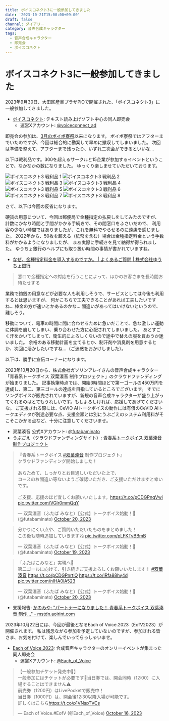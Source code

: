 ```yaml
---
title: ボイスコネクト3に一般参加してきました
date: '2023-10-21T15:00:00+09:00'
draft: false
channel: ダイアリー
category: 音声合成キャラクター
tags:
  - 音声合成キャラクター
  - 即売会
  - ボイスコネクト
---
```

# ボイスコネクト3に一般参加してきました

2023年9月30日、大田区産業プラザPiOで開催された、「ボイスコネクト3」に一般参加してきました。

- [ボイスコネクト](http://voiceconnect.fun/): テキスト読み上げソフト中心の同人即売会
  - 運営Xアカウント: [@voiceconnect_ad](https://twitter.com/voiceconnect_ad)

即売会の参加は、[3月のボイボ寮祭](/2023/voicevox_dormitory_festival/)以来になります。
ボイボ寮祭ではアフターまでいたのですが、今回は総合的に勘案して早めに撤収してしまいました。
次回は準備を整えて、アフターまで残ったり、いずれ二次会ができるといいな...

以下は戦利品です。300を超えるサークルと15企業が参加するイベントということで、なかなかの数になりました。
ゆっくり楽しませていただいております。

![ボイスコネクト3 戦利品 1](images/voiceconnect3_collected_001.webp)
![ボイスコネクト3 戦利品 2](images/voiceconnect3_collected_002.webp)
![ボイスコネクト3 戦利品 3](images/voiceconnect3_collected_003.webp)
![ボイスコネクト3 戦利品 4](images/voiceconnect3_collected_004.webp)
![ボイスコネクト3 戦利品 5](images/voiceconnect3_collected_005.webp)
![ボイスコネクト3 戦利品 6](images/voiceconnect3_collected_006.webp)
![ボイスコネクト3 戦利品 7](images/voiceconnect3_collected_007.webp)
![ボイスコネクト3 戦利品 8](images/voiceconnect3_collected_008.webp)

さて、以下は今回の反省になります。

硬貨の用意について、今回は郵便局で金種指定の払戻しをしてみたのですが、
計数にかなり時間と手間がかかる手続きで、その間窓口をふさいだので、
利用客の少ない時間ではありましたが、これを無料でやらせるのに遠慮を感じました。
2022年から、50枚を超える（紙幣を含む）場合は金種指定料金という手数料がかかるようになりましたが、
まあ実際に手続きを見て納得が得られました。
ゆうちょ銀行のヘルプにも取り扱い時間の事情が書かれていますね。

- [なぜ、金種指定料金を導入するのですか。 | よくあるご質問 | 株式会社ゆうちょ銀行](https://faq.jp-bank.japanpost.jp/faq_detail.html?id=10251)

> 窓口で金種指定への対応を行うことによって、ほかのお客さまを長時間お待たせする

業務で釣銭の用意などが必要な人も利用しそうで、サービスとしては今後も利用するとは思いますが、
何かこちらで工夫できることがあれば工夫したいですね...
棒金の方が速いとかあるのかな...
間違いがあってはいけないというので、難しそう。

移動について、電車の時間に間に合わせるために急いだことで、急な激しい運動に体調を崩してしまい、乗り合わせた方に心配されてしまいました。
あとすごく汗をかいてしまって、衛生的によろしくないので途中で替えの服を買おうか迷いました。
余裕のある移動計画を立てるとか、制汗剤や消臭剤を用意するとか、次回に活かしたいですね...（ご迷惑をおかけしました）。

以下は、勝手に宣伝コーナーになります。

2023年10月20日から、株式会社ガソリンアレイさんの音声合成キャラクター「青春系トークボイス 双葉湊音 制作プロジェクト」のクラウドファンディングが始まりました。
記事執筆時点では、開始3時間ほどで第一ゴールの450万円を達成し、第二、第三ゴールの達成を目指しているところでございます。
すでにソングボイスが販売されていますが、新規の音声合成キャラクターが盛り上がってくれるのはとてもうれしいです。もしよろしければ、応援してあげてくださいな。
ご支援される際には、CeVIO AIトークボイスの動作には有償のCeVIO AIトークエディタが別途必要な点、支援金額とは別にうぶごえのシステム利用料がそこそこかかる点など、十分に注意してくださいませ。

- 双葉湊音 公式Xアカウント: [@futabaminato](https://twitter.com/futabaminato)
- うぶごえ（クラウドファンディングサイト）: [青春系トークボイス 双葉湊音 制作プロジェクト](https://ubgoe.com/projects/509)

<blockquote class="twitter-tweet"><p lang="ja" dir="ltr">『青春系トークボイス <a href="https://twitter.com/hashtag/%E5%8F%8C%E8%91%89%E6%B9%8A%E9%9F%B3?src=hash&amp;ref_src=twsrc%5Etfw">#双葉湊音</a> 制作プロジェクト』<br />クラウドファンディング開始しました！<br /><br />あらためて、しっかりとお目通しいただいた上で、<br />コースのお間違い等ないようご確認いただき、ご支援いただけますと幸いです。<br /><br />ご支援、応援のほど宜しくお願いいたします。<a href="https://t.co/pCDGPnqVwi">https://t.co/pCDGPnqVwi</a> <a href="https://t.co/VGIr0mmQqY">pic.twitter.com/VGIr0mmQqY</a></p>&mdash; 双葉湊音（ふたば みなと）【公式】トークボイス始動！🎤 (@futabaminato) <a href="https://twitter.com/futabaminato/status/1715306867994333623?ref_src=twsrc%5Etfw">October 20, 2023</a></blockquote>

<blockquote class="twitter-tweet"><p lang="ja" dir="ltr">分かりにくい点や、ご質問いただいたものをまとめました！<br />この後も随時追加していきますね <a href="https://t.co/pLFKTvBBmB">pic.twitter.com/pLFKTvBBmB</a></p>&mdash; 双葉湊音（ふたば みなと）【公式】トークボイス始動！🎤 (@futabaminato) <a href="https://twitter.com/futabaminato/status/1714910440638267755?ref_src=twsrc%5Etfw">October 19, 2023</a></blockquote>

<blockquote class="twitter-tweet"><p lang="ja" dir="ltr">「ふたばこみなと」実現へ🌱<br />第二ゴールに向けて、引き続きご支援よろしくお願いいたします！ <a href="https://twitter.com/hashtag/%E5%8F%8C%E8%91%89%E6%B9%8A%E9%9F%B3?src=hash&amp;ref_src=twsrc%5Etfw">#双葉湊音</a> <a href="https://t.co/pCDGPnrtlQ">https://t.co/pCDGPnrtlQ</a> <a href="https://t.co/IRfa88hy4d">https://t.co/IRfa88hy4d</a> <a href="https://t.co/nlHA0iA523">pic.twitter.com/nlHA0iA523</a></p>&mdash; 双葉湊音（ふたば みなと）【公式】トークボイス始動！🎤 (@futabaminato) <a href="https://twitter.com/futabaminato/status/1715384696006447493?ref_src=twsrc%5Etfw">October 20, 2023</a></blockquote>

- 支援報告: [かのみや: "パートナーになりました！ 青春系トークボイス 双葉湊音 制作…" - mstdn.aoirint.com](https://mstdn.aoirint.com/@kanomiyanic/111266939770714781)

2023年10月22日には、今回が最後となるEach of Voice.2023（EofV2023）が開催されます。
私は残念ながら参加を予定していないのですが、参加される皆さま、お気を付けて、楽しんでいってらっしゃいませ。

- [Each of Voice.2023](https://eachofvoice.com/): 合成音声キャラクターのオンリーイベントが集まった同人即売会
  - 運営Xアカウント: [@Each_of_Voice](https://twitter.com/Each_of_Voice)

<blockquote class="twitter-tweet"><p lang="ja" dir="ltr">【一般参加チケット発売中💫】<br />一般参加にはチケットが必要です🎫当日券では、開会同時（12:00）に入場することはできません⚠️<br />前売券（1200円）はLivePocketで販売中！<br />当日券（1000円）は、開会後12:30以降入場が可能です。<br />詳しくはこちら<a href="https://t.co/p1VNspTVCs">https://t.co/p1VNspTVCs</a></p>&mdash; Each of Voice.#EofV (@Each_of_Voice) <a href="https://twitter.com/Each_of_Voice/status/1713882861294809594?ref_src=twsrc%5Etfw">October 16, 2023</a></blockquote>
